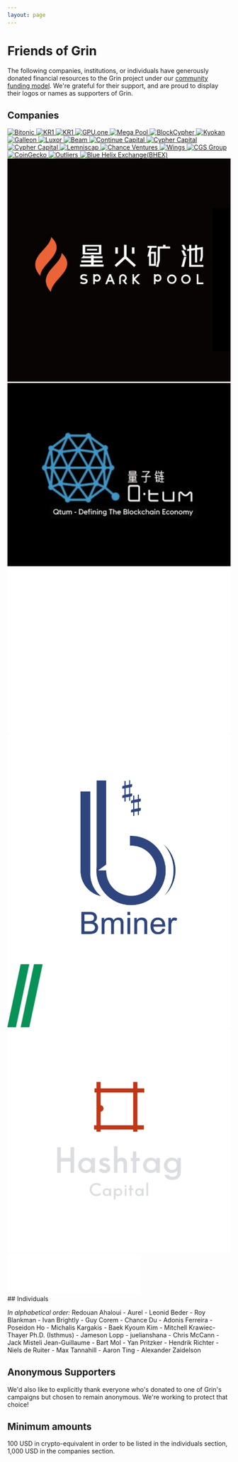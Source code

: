 ```yaml
---
layout: page
---
```


# Friends of Grin

The following companies, institutions, or individuals have generously donated financial resources to the Grin project under our [community funding model](funding). We're grateful for their support, and are proud to display their logos or names as supporters of Grin.

## Companies

<!-- Temporary black div until we convert to black on white logos -->
<section class="companies">
	<a href="https://www.bitonic.nl/">
		<img class="no-frame" src="assets/images/logos/bitonic-white.png" title="Bitonic">
	</a>
	<a href="https://www.kryptonite1.co/">
		<img src="assets/images/logos/kr1_med.png" title="KR1">
	</a>
	<a href="https://www.tmgox.com/">
		<img class="no-frame" src="assets/images/logos/tmgox-logo.jpg" title="KR1">
	</a>
	<a href="https://gpu.one/">
		<img class="no-frame" src="assets/images/logos/gpuOne-white.png" title="GPU.one">
	</a>
	<a href="https://www.megapool.info/">
		<img class="no-frame" src="assets/images/logos/Mega-Pool-Logo-trans.png" title="Mega Pool">
	</a>
	<a href="https://www.blockcypher.com/">
		<img class="no-frame" src="assets/images/logos/blockcypher_logo_white.svg" title="BlockCypher">
	</a>
	<a href="https://kyokan.io/">
		<img class="no-frame" src="assets/images/logos/kyokan_teal_white.png" title="Kyokan">
	</a>
	<a href="https://galleon.exchange/">
		<img class="no-frame" src="assets/images/logos/galleon.png" title="Galleon">
	</a>
	<a href="https://mining.luxor.tech">
		<img class="no-frame" src="assets/images/logos/luxor_logo.png" title="Luxor">
	</a>
	<a href="https://beam-mw.com/">
		<img src="assets/images/logos/beam_logo.png" title="Beam">
	</a>
	<a href="https://continue.capital/">
		<img class="no-frame" src="assets/images/logos/continuecapital.png" title="Continue Capital">
	</a>
	<a href="http://cyphercapital.net/">
		<img class="no-frame" src="assets/images/logos/cypher_capital.png" title="Cypher Capital">
	</a>
	<a href="https://hashrabbit.co/">
		<img class="no-frame" src="assets/images/logos/hashrabbit.png" title="Cypher Capital">
	</a>
	<a href="https://lemniscap.com/">
		<img class="no-frame" src="assets/images/logos/lemniscap.png" title="Lemniscap">
	</a>
	<a href="#">
		<img class="no-frame" src="assets/images/logos/chanceventures.png" title="Chance Ventures">
	</a>
	<a href="https://www.wings.ai/">
		<img class="no-frame" src="assets/images/logos/wingsai-grey.png" title="Wings">
	</a>
	<a href="https://www.cgs.group/">
		<img src="assets/images/logos/cgs-logo-white.svg" title="CGS Group">
	</a>
	<a href="https://www.coingecko.com/en/coins/grin">
		<img class="no-frame" src="assets/images/logos/CoinGecko-WhiteText-small.png" title="CoinGecko">
	</a>
	<a href="https://hashoutliers.com">
		<img class="no-frame" src="assets/images/logos/Outliers-256x.png" title="Outliers">
	</a>
	<a href="https://www.bhex.com/">
		<img class="no-frame" src="assets/images/logos/bhex-384x.png" title="Blue Helix Exchange(BHEX)">
	</a>
	<a href="https://www.sparkpool.com/">
		<img class="no-frame" src="assets/images/logos/Sparkpool-660x.png" title="SparkPool">
	</a>
	<a href="https://qtum.org/">
		<img class="no-frame" src="assets/images/logos/qtum.png" title="Qtum">
	</a>
	<a href="https://bit.fish/">
		<img src="assets/images/logos/bitfish.png" title="bitfish">
	</a>
	<a href="https://bminer.me/">
		<img class="no-frame" src="assets/images/logos/bminer.png" title="bminer">
	</a>
	<a href="https://prokapi.com/">
		<img class="no-frame" src="assets/images/logos/prokapi-white.png" title="Prokapi">
	</a>
	<a href="https://hashtagchain.com/">
		<img class="no-frame" src="assets/images/logos/hashtag-capital.png" title="Hashtag Capital">
	</a>
	<a href="https://www.f2pool.com/">
		<img class="no-frame" src="assets/images/logos/f2pool.png" title="F2Pool">
	</a>
</section>

<article markdown="1" class="post-content">
## Individuals

_In alphabetical order:_
Redouan Ahaloui - Aurel - Leonid Beder - Roy Blankman - Ivan Brightly - Guy Corem - Chance Du - Adonis Ferreira - Poseidon Ho - Michalis Kargakis - Baek Kyoum Kim - Mitchell Krawiec-Thayer Ph.D. (Isthmus) - Jameson Lopp - juelianshana - Chris McCann - Jack Misteli Jean-Guillaume - Bart Mol - Yan Pritzker - Hendrik Richter - Niels de Ruiter - Max Tannahill - Aaron Ting - Alexander Zaidelson

## Anonymous Supporters

We'd also like to explicitly thank everyone who's donated to one of Grin's campaigns but chosen to remain anonymous. We're working to protect that choice!

## Minimum amounts

100 USD in crypto-equivalent in order to be listed in the individuals section, 1,000 USD in the companies section.
</article>
